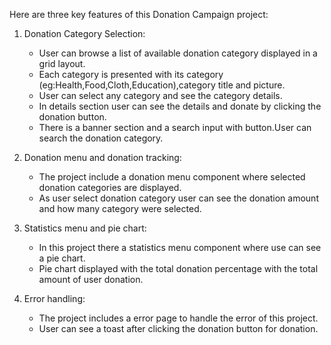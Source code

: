 Here are three key features of this Donation Campaign project:

1. Donation Category Selection:

   - User can browse a list of available donation category displayed in a grid layout.
   - Each category is presented with its category (eg:Health,Food,Cloth,Education),category title and picture.
   - User can select any category and see the category details.
   - In details section user can see the details and donate by clicking the donation button.
   - There is a banner section and a search input with button.User can search the donation category.

2. Donation menu and donation tracking:

   - The project include a donation menu component where selected donation categories are displayed.
   - As user select donation category user can see the donation amount and how many category were selected.

3. Statistics menu and pie chart:

   - In this project there a statistics menu component where use can see a pie chart.
   - Pie chart displayed with the total donation percentage with the total amount of user donation.

4. Error handling:
   - The project includes a error page to handle the error of this project.
   - User can see a toast after clicking the donation button for donation.
